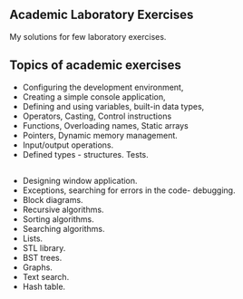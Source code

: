 ## Academic Laboratory Exercises

My solutions for few laboratory exercises.

## Topics of academic exercises
* Configuring the development environment,
* Creating a simple console application,
* Defining and using variables, built-in data types,
* Operators, Casting, Control instructions
* Functions, Overloading names, Static arrays 
* Pointers, Dynamic memory management.
* Input/output operations.
* Defined types - structures. Tests.
## 
* Designing window application.
* Exceptions, searching for errors in the code- debugging.
* Block diagrams.
* Recursive algorithms.
* Sorting algorithms.
* Searching algorithms.
* Lists. 
* STL library. 
* BST trees.
* Graphs.
* Text search.
* Hash table.
